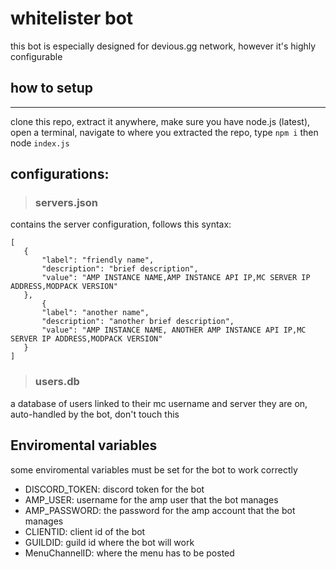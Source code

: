 # whitelister bot

this bot is especially designed for devious.gg network, however it's highly configurable

## how to setup
---
clone this repo, extract it anywhere, make sure you have node.js (latest), open a terminal, navigate to where you extracted the repo, type ``npm i`` then node ``index.js``

## configurations:

> ### servers.json
 contains the server configuration, follows this syntax:

 ```
[
    {
        "label": "friendly name",
        "description": "brief description",
        "value": "AMP INSTANCE NAME,AMP INSTANCE API IP,MC SERVER IP ADDRESS,MODPACK VERSION"
    },
        {
        "label": "another name",
        "description": "another brief description",
        "value": "AMP INSTANCE NAME, ANOTHER AMP INSTANCE API IP,MC SERVER IP ADDRESS,MODPACK VERSION"
    }
]
 ```

 > ### users.db

 a database of users linked to their mc username and server they are on, auto-handled by the bot, don't touch this

 ## Enviromental variables

 some enviromental variables must be set for the bot to work correctly

 - DISCORD_TOKEN: discord token for the bot
 - AMP_USER: username for the amp user that the bot manages
 - AMP_PASSWORD: the password for the amp account that the bot manages
 - CLIENTID: client id of the bot
 - GUILDID: guild id where the bot will work
 - MenuChannelID: where the menu has to be posted
